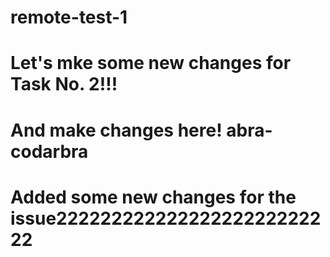 # remote-test-1

# Let's mke some new changes for Task No. 2!!!

# And make changes here! abra-codarbra
# Added some new changes for the issue22222222222222222222222222
